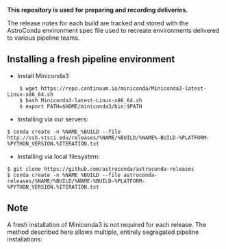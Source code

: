 **This repository is used for preparing and recording deliveries.**

The release notes for each build are tracked and stored with the AstroConda environment spec file used to recreate environments delivered to various pipeline teams.


## Installing a fresh pipeline environment

- Install Miniconda3
```
    $ wget https://repo.continuum.io/miniconda/Miniconda3-latest-Linux-x86_64.sh
    $ bash Miniconda3-latest-Linux-x86_64.sh
    $ export PATH=$HOME/miniconda3/bin:$PATH
```

- Installing via our servers:
```
$ conda create -n %NAME_%BUILD --file http://ssb.stsci.edu/releases/%NAME/%BUILD/%NAME%-BUILD-%PLATFORM-%PYTHON_VERSION.%ITERATION.txt
```

- Installing via local filesystem:
```
$ git clone https://github.com/astroconda/astroconda-releases
$ conda create -n %NAME_%BUILD --file astroconda-releases/%NAME/%BUILD/%NAME-%BUILD-%PLATFORM-%PYTHON_VERSION.%ITERATION.txt
```

## Note

A fresh installation of Miniconda3 is not required for each release. The method described here allows multiple, entirely segregated pipeline installations:
